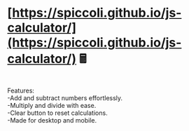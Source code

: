 # [https://spiccoli.github.io/js-calculator/](https://spiccoli.github.io/js-calculator/) 🖩
<br>
Features:
<br>
-Add and subtract numbers effortlessly.<br>
-Multiply and divide with ease.<br>
-Clear button to reset calculations.<br>
-Made for desktop and mobile.<br>
